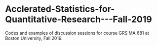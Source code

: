 # Acclerated-Statistics-for-Quantitative-Research---Fall-2019
Codes and examples of discussion sessions for course GRS MA 681 at Boston University, Fall 2019.


